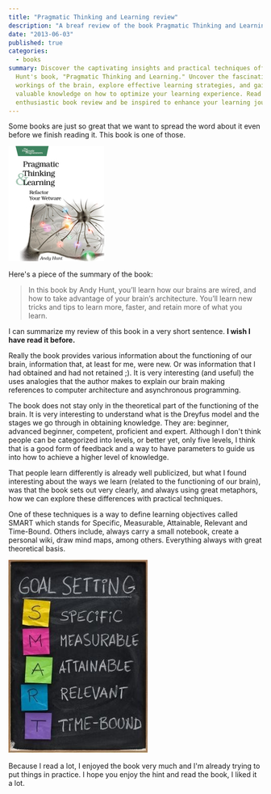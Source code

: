 ```yaml
---
title: "Pragmatic Thinking and Learning review"
description: "A breaf review of the book Pragmatic Thinking and Learning"
date: "2013-06-03"
published: true
categories:
  - books
summary: Discover the captivating insights and practical techniques offered in Andy
  Hunt's book, "Pragmatic Thinking and Learning." Uncover the fascinating
  workings of the brain, explore effective learning strategies, and gain
  valuable knowledge on how to optimize your learning experience. Read this
  enthusiastic book review and be inspired to enhance your learning journey.
---
```


Some books are just so great that we want to spread the word about it even
before we finish reading it. This book is one of those.

![Book cover](./ahptl_xlargecover.jpg)

Here's a piece of the summary of the book:

> In this book by Andy Hunt, you’ll learn how our brains are wired, and how to
> take advantage of your brain’s architecture. You’ll learn new tricks and tips
> to learn more, faster, and retain more of what you learn.

I can summarize my review of this book in a very short sentence. **I wish I have
read it before.**

Really the book provides various information about the functioning of our brain,
information that, at least for me, were new. Or was information that I had
obtained and had not retained ;). It is very interesting (and useful) the uses
analogies that the author makes to explain our brain making references to
computer architecture and asynchronous programming.

The book does not stay only in the theoretical part of the functioning of the
brain. It is very interesting to understand what is the Dreyfus model and the
stages we go through in obtaining knowledge. They are: beginner, advanced
beginner, competent, proficient and expert. Although I don't think people can be
categorized into levels, or better yet, only five levels, I think that is a good
form of feedback and a way to have parameters to guide us into how to achieve a
higher level of knowledge.

That people learn differently is already well publicized, but what I found
interesting about the ways we learn (related to the functioning of our brain),
was that the book sets out very clearly, and always using great metaphors, how
we can explore these differences with practical techniques.

One of these techniques is a way to define learning objectives called SMART
which stands for Specific, Measurable, Attainable, Relevant and Time-Bound.
Others include, always carry a small notebook, create a personal wiki, draw mind
maps, among others. Everything always with great theoretical basis.

![SMART](./smart2.jpg)

Because I read a lot, I enjoyed the book very much and I'm already trying to put
things in practice. I hope you enjoy the hint and read the book, I liked it a
lot.
